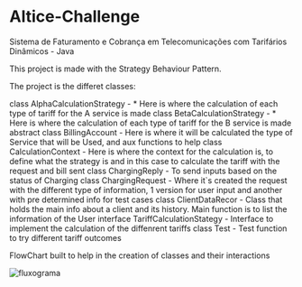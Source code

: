 # Altice-Challenge
Sistema de Faturamento e Cobrança em  Telecomunicações com Tarifários  Dinâmicos - Java

This project is made with the Strategy Behaviour Pattern. 


The project is the differet classes:

class AlphaCalculationStrategy -  * Here is where the calculation of each type of tariff for the A service is made
class BetaCalculationStrategy -  * Here is where the calculation of each type of tariff for the B service is made
abstract class BillingAccount - Here is where it will be calculated the type of Service that will be Used, and aux functions to help
class CalculationContext - Here is where the context for the calculation is, to define what the strategy is and in this case to calculate the tariff with the request and bill sent
class ChargingReply - To send inputs based on the status of Charging
class ChargingRequest - Where it`s created the request with the different type of information, 1 version for user input and another with pre determined info for test cases
class ClientDataRecor - Class that holds the main info about a client and its history. Main function is to list the information of the User
interface TariffCalculationStategy - Interface to implement the calculation of the diffenrent tariffs
class Test - Test function to try different tariff outcomes



FlowChart built to help in the creation of classes and their interactions

![fluxograma](https://github.com/SergioS2001/Altice-Challenge/assets/57481974/ee41d071-046c-4708-acf8-6f2b53c00a6d)


